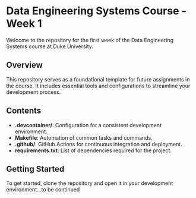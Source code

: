 # Data Engineering Systems Course - Week 1

Welcome to the repository for the first week of the Data Engineering Systems course at Duke University. 

## Overview

This repository serves as a foundational template for future assignments in the course. It includes essential tools and configurations to streamline your development process.

## Contents

- **.devcontainer/**: Configuration for a consistent development environment.
- **Makefile**: Automation of common tasks and commands.
- **.github/**: GitHub Actions for continuous integration and deployment.
- **requirements.txt**: List of dependencies required for the project.

## Getting Started

To get started, clone the repository and open it in your development environment...to be continued

